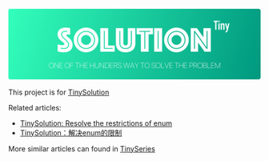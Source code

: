 ![logo](https://github.com/bestwnh/TinySolution/blob/master/TinySolution.png)

This project is for [TinySolution](https://medium.com/tag/tiny-solution/latest)


Related articles:
- [TinySolution: Resolve the restrictions of enum](https://medium.com/@GalvinLi/tinysolution-resolve-the-restrictions-of-enum-d854ba49886d)
- [TinySolution：解决enum的限制](https://medium.com/@GalvinLi/tinysolution-%E8%A7%A3%E5%86%B3-enum-%E7%9A%84%E9%99%90%E5%88%B6-306295bf9d52)

More similar articles can found in [TinySeries](https://medium.com/tag/tiny-series/latest)
